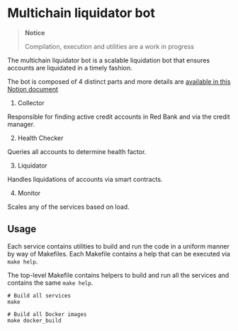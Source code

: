 # Multichain liquidator bot

> **Notice**
>
> Compilation, execution and utilities are a work in progress
>

The multichain liquidator bot is a scalable liquidation bot that ensures accounts
are liquidated in a timely fashion.

The bot is composed of 4 distinct parts and more details are [available in this Notion document](https://www.notion.so/delphilabs/Query-Liquidation-Bot-d88aa1dfd0134ca88baa4c6add452fef)

1. Collector

Responsible for finding active credit accounts in Red Bank and via the credit
manager.

2. Health Checker

Queries all accounts to determine health factor.

3. Liquidator

Handles liquidations of accounts via smart contracts.

4. Monitor

Scales any of the services based on load.

## Usage

Each service contains utilities to build and run the code in a uniform manner by
way of Makefiles. Each Makefile contains a help that can be executed via 
`make help`.

The top-level Makefile contains helpers to build and run all the services and 
contains the same `make help`.

```shell
# Build all services
make

# Build all Docker images
make docker_build
```


